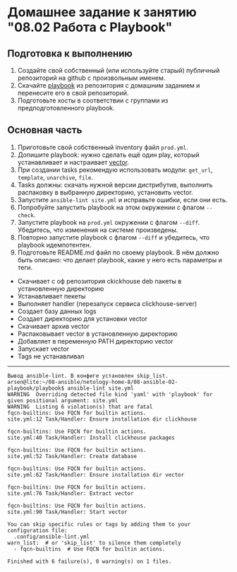 # Домашнее задание к занятию "08.02 Работа с Playbook"

## Подготовка к выполнению

1. Создайте свой собственный (или используйте старый) публичный репозиторий на github с произвольным именем.
2. Скачайте [playbook](./playbook/) из репозитория с домашним заданием и перенесите его в свой репозиторий.
3. Подготовьте хосты в соответствии с группами из предподготовленного playbook.

## Основная часть

1. Приготовьте свой собственный inventory файл `prod.yml`.
2. Допишите playbook: нужно сделать ещё один play, который устанавливает и настраивает [vector](https://vector.dev).
3. При создании tasks рекомендую использовать модули: `get_url`, `template`, `unarchive`, `file`.
4. Tasks должны: скачать нужной версии дистрибутив, выполнить распаковку в выбранную директорию, установить vector.
5. Запустите `ansible-lint site.yml` и исправьте ошибки, если они есть.
6. Попробуйте запустить playbook на этом окружении с флагом `--check`.
7. Запустите playbook на `prod.yml` окружении с флагом `--diff`. Убедитесь, что изменения на системе произведены.
8. Повторно запустите playbook с флагом `--diff` и убедитесь, что playbook идемпотентен.
9. Подготовьте README.md файл по своему playbook. В нём должно быть описано: что делает playbook, какие у него есть параметры и теги.
 - Скачивает с оф репозитория ckickhouse deb пакеты в установленную директорию
 - Устанавливает пекеты
 - Выполняет handler (перезапуск сервиса clickhouse-server)
 - Создает базу данных logs
 - Создает директорию для установки vector
 - Скачивает архив vector
 - Распаковывает vector в установленную директорию
 - Добавляет в переменную PATH директорию vector
 - Запускает vector
 - Tags не устанавливал
----
````
Вывод ansible-lint. В конфиге установлен skip_list. 
arsen@lite:~/08-ansible/netology-home-8/08-ansible-02-playbook/playbook$ ansible-lint site.yml
WARNING  Overriding detected file kind 'yaml' with 'playbook' for given positional argument: site.yml
WARNING  Listing 6 violation(s) that are fatal
fqcn-builtins: Use FQCN for builtin actions.
site.yml:12 Task/Handler: Ensure installation dir clickhouse

fqcn-builtins: Use FQCN for builtin actions.
site.yml:40 Task/Handler: Install clickhouse packages

fqcn-builtins: Use FQCN for builtin actions.
site.yml:52 Task/Handler: Create database

fqcn-builtins: Use FQCN for builtin actions.
site.yml:62 Task/Handler: Ensure installation dir vector

fqcn-builtins: Use FQCN for builtin actions.
site.yml:76 Task/Handler: Extract vector

fqcn-builtins: Use FQCN for builtin actions.
site.yml:90 Task/Handler: Start vector

You can skip specific rules or tags by adding them to your configuration file:
  .config/ansible-lint.yml
warn_list:  # or 'skip_list' to silence them completely
  - fqcn-builtins  # Use FQCN for builtin actions.

Finished with 6 failure(s), 0 warning(s) on 1 files.
````
